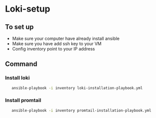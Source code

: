 # Loki-setup
## To set up 
* Make sure your computer have already install ansible
* Make sure you have add ssh key to your VM
* Config inventory point to your IP address
## Command
### Install loki
```sh
   ansible-playbook -i inventory loki-installation-playbook.yml
   ```
### Install promtail
```sh
   ansible-playbook -i inventory promtail-installation-playbook.yml
   ```
